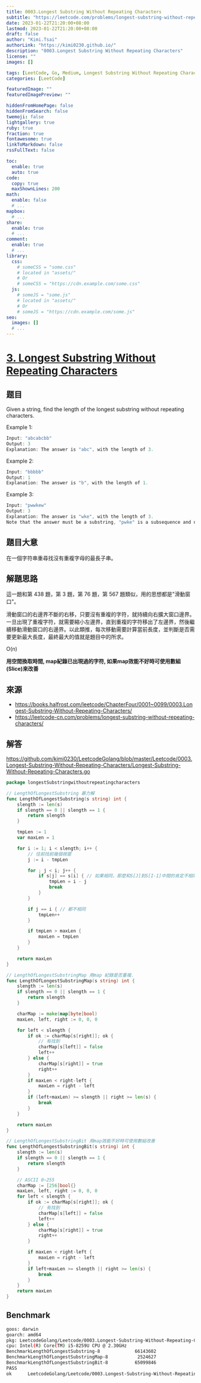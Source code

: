 ```yaml
---
title: 0003.Longest Substring Without Repeating Characters
subtitle: "https://leetcode.com/problems/longest-substring-without-repeating-characters/submissions/933491221/"
date: 2023-01-22T21:20:00+08:00
lastmod: 2023-01-22T21:20:00+08:00
draft: false
author: "Kimi.Tsai"
authorLink: "https://kimi0230.github.io/"
description: "0003.Longest Substring Without Repeating Characters"
license: ""
images: []

tags: [LeetCode, Go, Medium, Longest Substring Without Repeating Characters, Sliding Window, Array]
categories: [LeetCode]

featuredImage: ""
featuredImagePreview: ""

hiddenFromHomePage: false
hiddenFromSearch: false
twemoji: false
lightgallery: true
ruby: true
fraction: true
fontawesome: true
linkToMarkdown: false
rssFullText: false

toc:
  enable: true
  auto: true
code:
  copy: true
  maxShownLines: 200
math:
  enable: false
  # ...
mapbox:
  # ...
share:
  enable: true
  # ...
comment:
  enable: true
  # ...
library:
  css:
    # someCSS = "some.css"
    # located in "assets/"
    # Or
    # someCSS = "https://cdn.example.com/some.css"
  js:
    # someJS = "some.js"
    # located in "assets/"
    # Or
    # someJS = "https://cdn.example.com/some.js"
seo:
  images: []
  # ...
---
```

# [3. Longest Substring Without Repeating Characters](https://leetcode.com/problems/longest-substring-without-repeating-characters/)

## 题目
Given a string, find the length of the longest substring without repeating characters.

Example 1:

```c
Input: "abcabcbb"
Output: 3
Explanation: The answer is "abc", with the length of 3.
```

Example 2:

```c
Input: "bbbbb"
Output: 1
Explanation: The answer is "b", with the length of 1.
```

Example 3:

```c
Input: "pwwkew"
Output: 3
Explanation: The answer is "wke", with the length of 3.
Note that the answer must be a substring, "pwke" is a subsequence and not a substring.
```

## 題目大意

在一個字符串重尋找沒有重複字母的最長子串。

## 解題思路
這一題和第 438 題，第 3 題，第 76 題，第 567 題類似，用的思想都是"滑動窗口"。

滑動窗口的右邊界不斷的右移，只要沒有重複的字符，就持續向右擴大窗口邊界。一旦出現了重複字符，就需要縮小左邊界，直到重複的字符移出了左邊界，然後繼續移動滑動窗口的右邊界。以此類推，每次移動需要計算當前長度，並判斷是否需要更新最大長度，最終最大的值就是題目中的所求。

O(n)

**用空間換取時間, map紀錄已出現過的字符, 如果map效能不好時可使用數組(Slice)來改善**

## 來源
* https://books.halfrost.com/leetcode/ChapterFour/0001~0099/0003.Longest-Substring-Without-Repeating-Characters/
* https://leetcode-cn.com/problems/longest-substring-without-repeating-characters/

## 解答
https://github.com/kimi0230/LeetcodeGolang/blob/master/Leetcode/0003.Longest-Substring-Without-Repeating-Characters/Longest-Substring-Without-Repeating-Characters.go

```go
package longestSubstringwithoutrepeatingcharacters

// LengthOfLongestSubstring 暴力解
func LengthOfLongestSubstring(s string) int {
	slength := len(s)
	if slength == 0 || slength == 1 {
		return slength
	}

	tmpLen := 1
	var maxLen = 1

	for i := 1; i < slength; i++ {
		// 往前找前幾個視窗
		j := i - tmpLen

		for ; j < i; j++ {
			if s[j] == s[i] { // 如果相同，那麼和S[J]到S[I-1]中間的肯定不相同，所以可以直接計算得到
				tmpLen = i - j
				break
			}
		}

		if j == i { // 都不相同
			tmpLen++
		}

		if tmpLen > maxLen {
			maxLen = tmpLen
		}
	}

	return maxLen
}

// LengthOfLongestSubstringMap 用map 紀錄是否重複.
func LengthOfLongestSubstringMap(s string) int {
	slength := len(s)
	if slength == 0 || slength == 1 {
		return slength
	}

	charMap := make(map[byte]bool)
	maxLen, left, right := 0, 0, 0

	for left < slength {
		if ok := charMap[s[right]]; ok {
			// 有找到
			charMap[s[left]] = false
			left++
		} else {
			charMap[s[right]] = true
			right++
		}
		if maxLen < right-left {
			maxLen = right - left
		}
		if (left+maxLen) >= slength || right >= len(s) {
			break
		}
	}

	return maxLen
}

// LengthOfLongestSubstringBit 用map效能不好時可使用數組改善
func LengthOfLongestSubstringBit(s string) int {
	slength := len(s)
	if slength == 0 || slength == 1 {
		return slength
	}

	// ASCII 0~255
	charMap := [256]bool{}
	maxLen, left, right := 0, 0, 0
	for left < slength {
		if ok := charMap[s[right]]; ok {
			// 有找到
			charMap[s[left]] = false
			left++
		} else {
			charMap[s[right]] = true
			right++
		}

		if maxLen < right-left {
			maxLen = right - left
		}
		if left+maxLen >= slength || right >= len(s) {
			break
		}
	}
	return maxLen
}

```

##  Benchmark

```sh
goos: darwin
goarch: amd64
pkg: LeetcodeGolang/Leetcode/0003.Longest-Substring-Without-Repeating-Characters
cpu: Intel(R) Core(TM) i5-8259U CPU @ 2.30GHz
BenchmarkLengthOfLongestSubstring-8             66143602                19.08 ns/op            0 B/op          0 allocs/op
BenchmarkLengthOfLongestSubstringMap-8           2524627               397.8 ns/op             0 B/op          0 allocs/op
BenchmarkLengthOfLongestSubstringBit-8          65099846                21.37 ns/op            0 B/op          0 allocs/op
PASS
ok      LeetcodeGolang/Leetcode/0003.Longest-Substring-Without-Repeating-Characters     4.193s
```